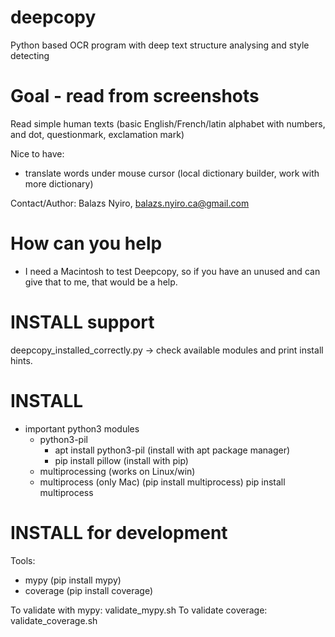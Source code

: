 # deepcopy
Python based OCR program with deep text structure analysing and style detecting

# Goal - read from screenshots
Read simple human texts (basic English/French/latin alphabet with numbers, and dot, questionmark, exclamation mark)

Nice to have: 
- translate words under mouse cursor (local dictionary builder, work with more dictionary)


Contact/Author: Balazs Nyiro, balazs.nyiro.ca@gmail.com

# How can you help
 - I need a Macintosh to test Deepcopy, so if you have an unused and can give that to me, that would be a help.

# INSTALL support
deepcopy_installed_correctly.py -> check available modules and print install hints.

# INSTALL
 - important python3 modules
   - python3-pil  
     - apt install python3-pil    (install with apt package manager)
     - pip install pillow         (install with pip)
   - multiprocessing (works on Linux/win)
   - multiprocess   (only Mac)    (pip install multiprocess)  pip install multiprocess
 
# INSTALL for development

Tools:
   - mypy         (pip install mypy)
   - coverage     (pip install coverage)

To validate with mypy: validate_mypy.sh
To validate coverage:  validate_coverage.sh

